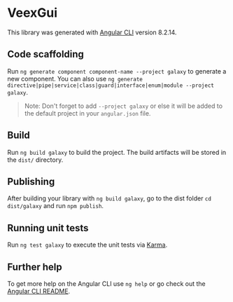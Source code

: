 # VeexGui

This library was generated with [Angular CLI](https://github.com/angular/angular-cli) version 8.2.14.

## Code scaffolding

Run `ng generate component component-name --project galaxy` to generate a new component. You can also use `ng generate directive|pipe|service|class|guard|interface|enum|module --project galaxy`.
> Note: Don't forget to add `--project galaxy` or else it will be added to the default project in your `angular.json` file. 

## Build

Run `ng build galaxy` to build the project. The build artifacts will be stored in the `dist/` directory.

## Publishing

After building your library with `ng build galaxy`, go to the dist folder `cd dist/galaxy` and run `npm publish`.

## Running unit tests

Run `ng test galaxy` to execute the unit tests via [Karma](https://karma-runner.github.io).

## Further help

To get more help on the Angular CLI use `ng help` or go check out the [Angular CLI README](https://github.com/angular/angular-cli/blob/master/README.md).
